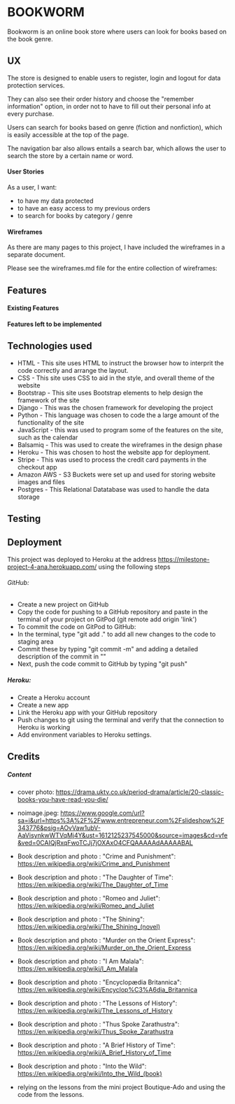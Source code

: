 # BOOKWORM

Bookworm is an online book store where users can look for books based on the book genre. 

## UX

The store is designed to enable users to register, login and logout for data protection services. 

They can also see their order history and choose the "remember information" option, in order not to have to fill out their personal info at every purchase. 

Users can search for books based on genre (fiction and nonfiction), which is easily accessible at the top of the page.

The navigation bar also allows entails a search bar, which allows the user to search the store by a certain name or word. 


#### User Stories

As a user, I want:

- to have my data protected
- to have an easy access to my previous orders
- to search for books by category / genre


#### Wireframes

As there are many pages to this project, I have included the wireframes in a separate document.

Please see the wireframes.md file for the entire collection of wireframes:



## Features

#### Existing Features

#### Features left to be implemented



## Technologies used

- HTML - This site uses HTML to instruct the browser how to interprit the code correctly and arrange the layout.
- CSS - This site uses CSS to aid in the style, and overall theme of the website
- Bootstrap - This site uses Bootstrap elements to help design the framework of the site
- Django - This was the chosen framework for developing the project
- Python - This language was chosen to code the a large amount of the functionality of the site
- JavaScript - this was used to program some of the features on the site, such as the calendar
- Balsamiq - This was used to create the wireframes in the design phase
- Heroku - This was chosen to host the website app for deployment.
- Stripe - This was used to process the credit card payments in the checkout app
- Amazon AWS - S3 Buckets were set up and used for storing website images and files
- Postgres - This Relational Datatabase was used to handle the data storage


## Testing

## Deployment

This project was deployed to Heroku at the address https://milestone-project-4-ana.herokuapp.com/ using the following steps

###### GitHub:

- Create a new project on GitHub
- Copy the code for pushing to a GitHub repository and paste in the terminal of your project on GitPod (git remote add origin 'link')
- To commit the code on GitPod to GitHub:
- In the terminal, type "git add ." to add all new changes to the code to staging area
- Commit these by typing "git commit -m" and adding a detailed description of the commit in ""
- Next, push the code commit to GitHub by typing "git push"

##### Heroku:

- Create a Heroku account
- Create a new app
- Link the Heroku app with your GitHub repository
- Push changes to git using the terminal and verify that the connection to Heroku is working
- Add environment variables to Heroku settings.


## Credits

##### Content

- cover photo: https://drama.uktv.co.uk/period-drama/article/20-classic-books-you-have-read-you-die/
- noimage.jpeg: https://www.google.com/url?sa=i&url=https%3A%2F%2Fwww.entrepreneur.com%2Fslideshow%2F343776&psig=AOvVaw1ubV-AaVisynkwWTVqMj4Y&ust=1612125237545000&source=images&cd=vfe&ved=0CAIQjRxqFwoTCJj7jOXAxO4CFQAAAAAdAAAAABAL

- Book description and photo : "Crime and Punishment": https://en.wikipedia.org/wiki/Crime_and_Punishment
- Book description and photo : "The Daughter of Time": https://en.wikipedia.org/wiki/The_Daughter_of_Time
- Book description and photo : "Romeo and Juliet": https://en.wikipedia.org/wiki/Romeo_and_Juliet
- Book description and photo : "The Shining": https://en.wikipedia.org/wiki/The_Shining_(novel)
- Book description and photo : "Murder on the Orient Express": https://en.wikipedia.org/wiki/Murder_on_the_Orient_Express
- Book description and photo : "I Am Malala": https://en.wikipedia.org/wiki/I_Am_Malala
- Book description and photo : "Encyclopædia Britannica": https://en.wikipedia.org/wiki/Encyclop%C3%A6dia_Britannica
- Book description and photo : "The Lessons of History": https://en.wikipedia.org/wiki/The_Lessons_of_History
- Book description and photo : "Thus Spoke Zarathustra":  https://en.wikipedia.org/wiki/Thus_Spoke_Zarathustra
- Book description and photo : "A Brief History of Time": https://en.wikipedia.org/wiki/A_Brief_History_of_Time
- Book description and photo : "Into the Wild": https://en.wikipedia.org/wiki/Into_the_Wild_(book)

- relying on the lessons from the mini project Boutique-Ado and using the code from the lessons. 